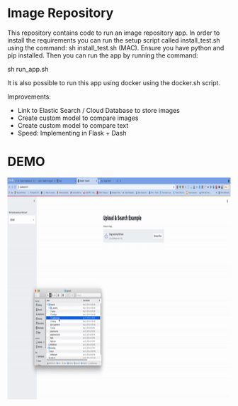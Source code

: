 # Image Repository

This repository contains code to run an image repository app. In order to install the requirements you can run the setup script called install_test.sh using the command: sh install_test.sh (MAC). Ensure you have python and pip installed. Then you can run the app by running the command: 

sh run_app.sh 

It is also possible to run this app using docker using the docker.sh script. 

Improvements:

- Link to Elastic Search / Cloud Database to store images
- Create custom model to compare images
- Create custom model to compare text 
- Speed: Implementing in Flask + Dash
# DEMO
<img src="demo_gif.gif" width="1000" height="500" />
